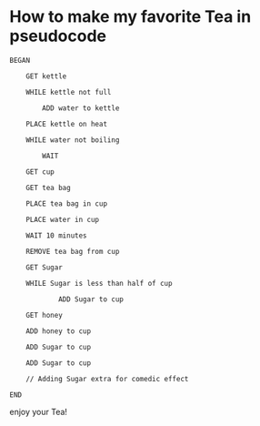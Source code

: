 # How to make my favorite Tea in pseudocode

	BEGAN
	
		GET kettle
	
		WHILE kettle not full
	
			ADD water to kettle
	
		PLACE kettle on heat
	
		WHILE water not boiling
	
			WAIT
	
		GET cup
	
		GET tea bag
	
		PLACE tea bag in cup
	
		PLACE water in cup
	
		WAIT 10 minutes
	
		REMOVE tea bag from cup

  		GET Sugar
	
		WHILE Sugar is less than half of cup
  			
     			ADD Sugar to cup
	
		GET honey
	
		ADD honey to cup
	
		ADD Sugar to cup
	
		ADD Sugar to cup

  		// Adding Sugar extra for comedic effect
	
	END

 enjoy your Tea!
